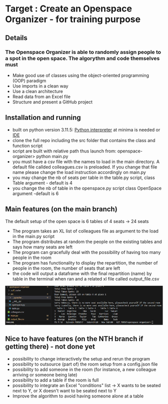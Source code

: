 # Target : Create an Openspace Organizer - for training purpose


## Details 

### The Openspace Organizer is able to randomly assign people to a spot in the open space. The algorythm and code themselves must 
- Make good use of classes using the object-oriented programming (OOP) paradigm
- Use imports in a clean way
- Use a clean architecture
- Read data from an Excel file
- Structure and present a GitHub project


## Installation and running
- built on python version 3.11.5: [Python interpreter](https://www.python.org/downloads/) at minima is needed  or [IDE](https://code.visualstudio.com/download)
- clone the full repo including the src folder that contains the class and function script 
- script are built with relative path thus launch from:   openspace-organizer> python main.py
- you must have a csv file with the names to load in the main directory. A default file callded colleagues.csv is preloaded. If you change that file name please change the load instruction accordingly on main.py
- you may change the nb of seats per table in the table.py script, class Table argument - default is 4 
- you change the nb of table in the openspace.py script class OpenSpace argument -default is 6  

## Main features (on the main branch)
The default setup of the open space is 6 tables of 4 seats → 24 seats
- The program takes an XL list of colleagues file as argument to the load in the main.py script
- The program distributes at random the people on the existing tables and says how many seats are left
- The program can gracefully deal with the possibility of having too many people in the room
- The program has functionality to display the repartition, the number of people in the room, the number of seats that are left
- the code will output a dataframe with the final repartition (name) by table in the terminal when ran and a related xl file called output_file.csv


![Alt text](image.png)



## Nice to have features (on the NTH branch if getting there) - not done yet 
- possibility to change interactively the setup and rerun the program
- possibility to outsource (part of) the room setup from a config.json file
- possibility to add someone in the room (for instance, a new colleague arriving or someone being late)
- possibility to add a table if the room is full
- possibility to integrate an Excel "conditions" list → X wants to be seated next to Y, or X doesn't want to be seated next to Y
- Improve the algorithm to avoid having someone alone at a table
